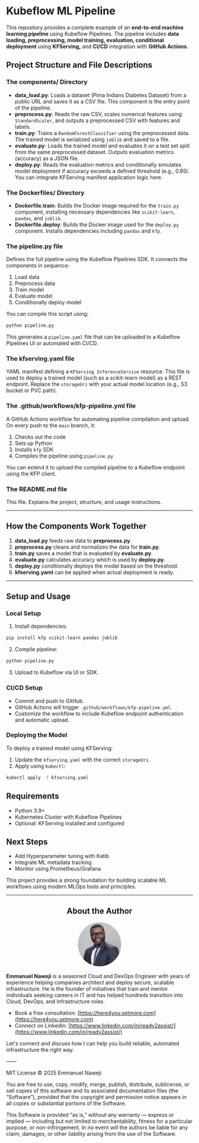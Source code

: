 # Kubeflow ML Pipeline

This repository provides a complete example of an **end-to-end machine learning pipeline** using Kubeflow Pipelines. The pipeline includes **data loading, preprocessing, model training, evaluation, conditional deployment** using **KFServing,** and **CI/CD** integration with **GitHub Actions**.

## Project Structure and File Descriptions

### The components/ Directory

- **data_load.py**: Loads a dataset (Pima Indians Diabetes Dataset) from a public URL and saves it as a CSV file. This component is the entry point of the pipeline.
- **preprocess.py**: Reads the raw CSV, scales numerical features using `StandardScaler`, and outputs a preprocessed CSV with features and labels.
- **train.py**: Trains a `RandomForestClassifier` using the preprocessed data. The trained model is serialized using `joblib` and saved to a file.
- **evaluate.py**: Loads the trained model and evaluates it on a test set split from the same preprocessed dataset. Outputs evaluation metrics (accuracy) as a JSON file.
- **deploy.py**: Reads the evaluation metrics and conditionally simulates model deployment if accuracy exceeds a defined threshold (e.g., 0.85). You can integrate KFServing manifest application logic here.

### The Dockerfiles/ Directory

- **Dockerfile.train**: Builds the Docker image required for the `train.py` component, installing necessary dependencies like `scikit-learn`, `pandas`, and `joblib`.
- **Dockerfile.deploy**: Builds the Docker image used for the `deploy.py` component. Installs dependencies including `pandas` and `kfp`.

### The pipeline.py file

Defines the full pipeline using the Kubeflow Pipelines SDK. It connects the components in sequence:
1. Load data
2. Preprocess data
3. Train model
4. Evaluate model
5. Conditionally deploy model

You can compile this script using:
```bash
python pipeline.py
```

This generates a `pipeline.yaml` file that can be uploaded to a Kubeflow Pipelines UI or automated with CI/CD.

### The kfserving.yaml file

YAML manifest defining a `KFServing InferenceService` resource. This file is used to deploy a trained model (such as a scikit-learn model) as a REST endpoint. Replace the `storageUri` with your actual model location (e.g., S3 bucket or PVC path).

### The .github/workflows/kfp-pipeline.yml file

A GitHub Actions workflow for automating pipeline compilation and upload. On every push to the `main` branch, it:
1. Checks out the code
2. Sets up Python
3. Installs `kfp` SDK
4. Compiles the pipeline using `pipeline.py`

You can extend it to upload the compiled pipeline to a Kubeflow endpoint using the KFP client.

### The README.md file

This file. Explains the project, structure, and usage instructions.

---

## How the Components Work Together

1. **data_load.py** feeds raw data to **preprocess.py**.
2. **preprocess.py** cleans and normalizes the data for **train.py**.
3. **train.py** saves a model that is evaluated by **evaluate.py**.
4. **evaluate.py** calculates accuracy which is used by **deploy.py**.
5. **deploy.py** conditionally deploys the model based on the threshold.
6. **kfserving.yaml** can be applied when actual deployment is ready.

---

## Setup and Usage

### Local Setup
1. Install dependencies:
```bash
pip install kfp scikit-learn pandas joblib
```

2. Compile pipeline:
```bash
python pipeline.py
```

3. Upload to Kubeflow via UI or SDK.

### CI/CD Setup
- Commit and push to GitHub.
- GitHub Actions will trigger `.github/workflows/kfp-pipeline.yml`.
- Customize the workflow to include Kubeflow endpoint authentication and automatic upload.

### Deploying the Model
To deploy a trained model using KFServing:
1. Update the `kfserving.yaml` with the correct `storageUri`.
2. Apply using `kubectl`:
```bash
kubectl apply -f kfserving.yaml
```

## Requirements
- Python 3.9+
- Kubernetes Cluster with Kubeflow Pipelines
- Optional: KFServing installed and configured

## Next Steps
- Add Hyperparameter tuning with Katib
- Integrate ML metadata tracking
- Monitor using Prometheus/Grafana

This project provides a strong foundation for building scalable ML workflows using modern MLOps tools and principles.

---
## <div align="center">About the Author</div>

<div align="center">
  <img src="assets/emmanuel-naweji.jpg" alt="Emmanuel Naweji" width="120" height="120" style="border-radius: 50%;" />
</div>

**Emmanuel Naweji** is a seasoned Cloud and DevOps Engineer with years of experience helping companies architect and deploy secure, scalable infrastructure. He is the founder of initiatives that train and mentor individuals seeking careers in IT and has helped hundreds transition into Cloud, DevOps, and Infrastructure roles.

- Book a free consultation: [https://here4you.setmore.com](https://here4you.setmore.com)
- Connect on LinkedIn: [https://www.linkedin.com/in/ready2assist/](https://www.linkedin.com/in/ready2assist/)

Let's connect and discuss how I can help you build reliable, automated infrastructure the right way.


——

MIT License © 2025 Emmanuel Naweji

You are free to use, copy, modify, merge, publish, distribute, sublicense, or sell copies of this software and its associated documentation files (the “Software”), provided that the copyright and permission notice appears in all copies or substantial portions of the Software.

This Software is provided “as is,” without any warranty — express or implied — including but not limited to merchantability, fitness for a particular purpose, or non-infringement. In no event will the authors be liable for any claim, damages, or other liability arising from the use of the Software.

